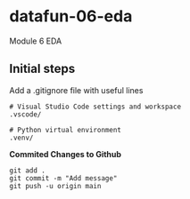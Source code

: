 # datafun-06-eda
Module 6 EDA

## Initial steps
Add a .gitignore file with useful lines
```
# Visual Studio Code settings and workspace
.vscode/

# Python virtual environment
.venv/

```

**Commited Changes to Github**
```
git add .
git commit -m "Add message"
git push -u origin main
```
